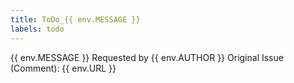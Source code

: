 ```yaml
---
title: ToDo_{{ env.MESSAGE }}
labels: todo
---
```

{{ env.MESSAGE }}
Requested by {{ env.AUTHOR }}
Original Issue (Comment): {{ env.URL }}

